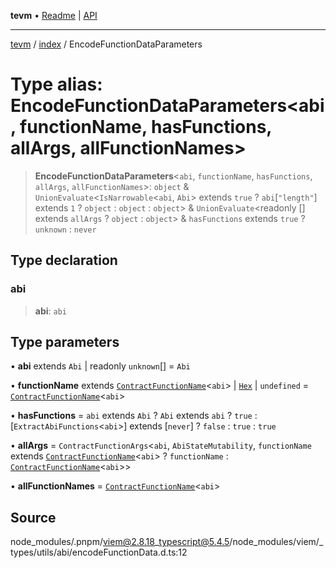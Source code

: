 **tevm** • [Readme](../../README.md) \| [API](../../modules.md)

***

[tevm](../../README.md) / [index](../README.md) / EncodeFunctionDataParameters

# Type alias: EncodeFunctionDataParameters\<abi, functionName, hasFunctions, allArgs, allFunctionNames\>

> **EncodeFunctionDataParameters**\<`abi`, `functionName`, `hasFunctions`, `allArgs`, `allFunctionNames`\>: `object` & `UnionEvaluate`\<`IsNarrowable`\<`abi`, `Abi`\> extends `true` ? `abi`\[`"length"`\] extends `1` ? `object` : `object` : `object`\> & `UnionEvaluate`\<readonly [] extends `allArgs` ? `object` : `object`\> & `hasFunctions` extends `true` ? `unknown` : `never`

## Type declaration

### abi

> **abi**: `abi`

## Type parameters

• **abi** extends `Abi` \| readonly `unknown`[] = `Abi`

• **functionName** extends [`ContractFunctionName`](ContractFunctionName.md)\<`abi`\> \| [`Hex`](Hex.md) \| `undefined` = [`ContractFunctionName`](ContractFunctionName.md)\<`abi`\>

• **hasFunctions** = `abi` extends `Abi` ? `Abi` extends `abi` ? `true` : [`ExtractAbiFunctions`\<`abi`\>] extends [`never`] ? `false` : `true` : `true`

• **allArgs** = `ContractFunctionArgs`\<`abi`, `AbiStateMutability`, `functionName` extends [`ContractFunctionName`](ContractFunctionName.md)\<`abi`\> ? `functionName` : [`ContractFunctionName`](ContractFunctionName.md)\<`abi`\>\>

• **allFunctionNames** = [`ContractFunctionName`](ContractFunctionName.md)\<`abi`\>

## Source

node\_modules/.pnpm/viem@2.8.18\_typescript@5.4.5/node\_modules/viem/\_types/utils/abi/encodeFunctionData.d.ts:12
